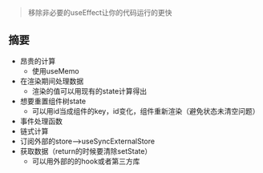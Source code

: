 > 移除非必要的useEffect让你的代码运行的更快

## 摘要

- 昂贵的计算
	- 使用useMemo
- 在渲染期间处理数据
	- 渲染的值可以用现有的state计算得出
- 想要重置组件树state
	- 可以用id当成组件的key，id变化，组件重新渲染（避免状态未清空问题）
- 事件处理函数
- 链式计算
- 订阅外部的store-->useSyncExternalStore
- 获取数据（return的时候要清除setState）
	- 可以用外部的的hook或者第三方库